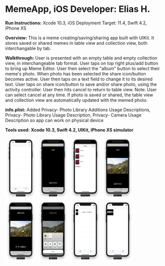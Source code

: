 # MemeApp, iOS Developer: Elias H.

**Run Instructions:**
Xcode 10.3, iOS Deployment Target: 11.4, Swift 4.2, iPhone XS

**Overview:**
This is a meme creating/saving/sharing app built with UIKit. It stores saved or shared memes in table view and collection view, both interchangable by tab. 

**Walkthrough:**
User is presented with an empty table and empty collection view, in interchangeable tab format. User taps on top right plus/add button to bring up Meme Editor. User then select the "album" button to select their meme's photo. When photo has been selected the share icon/button becomes active. User then taps on a text field to change it to its desired text. User taps on share icon/button to save and/or share photo, using the activity controller. User then hits cancel to return to table view. Note: User can select cancel at any time. If photo is saved or shared, the table view and collection view are automatically updated with the memed photo.

**info.plist:**
Added Privacy- Photo Library Additions Usage Descriptions, Privacy- Photo Library Usage Description, Privacy- Camera Usage Description so app can work on physical device

**Tools used:** **Xcode 10.3, Swift 4.2, UIKit, iPhone XS simulator** 

<p float="left">
<img src = "Images/Screenshot1.png" width="100" height="200">
<img src = "Images/Screenshot2.png" width="100" height="200">
<img src = "Images/Screenshot3.png" width="100" height="200">
<img src = "Images/Screenshot4.png" width="100" height="200">
<img src = "Images/Screenshot5.png" width="100" height="200">
<img src = "Images/Screenshot6.png" width="100" height="200">
<img src = "Images/Screenshot7.png" width="100" height="200">
<img src = "Images/Screenshot8.png" width="100" height="200">
</p>
